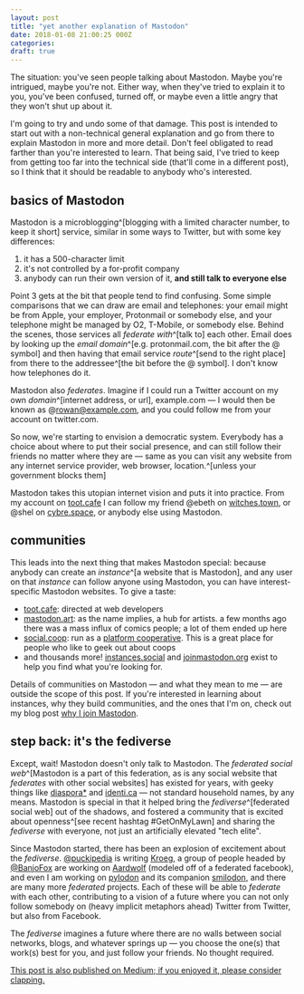 ```yaml
---
layout: post
title: "yet another explanation of Mastodon"
date: 2018-01-08 21:00:25 000Z
categories:
draft: true
---
```


The situation: you've seen people talking about Mastodon. Maybe you're intrigued, maybe you're not. Either way, when they've tried to explain it to you, you've been confused, turned off, or maybe even a little angry that they won't shut up about it.

I'm going to try and undo some of that damage. This post is intended to start out with a non-technical general explanation and go from there to explain Mastodon in more and more detail. Don't feel obligated to read farther than you're interested to learn.
That being said, I've tried to keep from getting too far into the technical side (that'll come in a different post), so I think that it should be readable to anybody who's interested.

## basics of Mastodon
Mastodon is a microblogging^[blogging with a limited character number, to keep it short] service, similar in some ways to Twitter, but with some key differences:
1. it has a 500-character limit
2. it's not controlled by a for-profit company
3. anybody can run their own version of it, **and still talk to everyone else**

Point 3 gets at the bit that people tend to find confusing. Some simple comparisons that we can draw are email and telephones: your email might be from Apple, your employer, Protonmail or somebody else, and your telephone might be managed by O2, T-Mobile, or somebody else.
Behind the scenes, those services all *federate with*^[talk to] each other. Email does by looking up the *email domain*^[e.g. protonmail.com, the bit after the @ symbol] and then having that email service *route*^[send to the right place] from there to the addressee^[the bit before the @ symbol]. I don't know how telephones do it.

Mastodon also *federates*. Imagine if I could run a Twitter account on my own *domain*^[internet address, or url], example.com — I would then be known as @rowan@example.com, and you could follow me from your account on twitter.com.

So now, we're starting to envision a democratic system. Everybody has a choice about where to put their social presence, and can still follow their friends no matter where they are — same as you can visit any website from any internet service provider, web browser, location.^[unless your government blocks them]

Mastodon takes this utopian internet vision and puts it into practice. From my account on [toot.cafe](https://toot.cafe) I can follow my friend @ebeth on [witches.town](https://witches.town), or @shel on [cybre.space](https://cybre.space), or anybody else using Mastodon.

## communities
This leads into the next thing that makes Mastodon special: because anybody can create an *instance*^[a website that is Mastodon], and any user on that *instance* can follow anyone using Mastodon, you can have interest-specific Mastodon websites. To give a taste:
* [toot.cafe](https://toot.cafe): directed at web developers
* [mastodon.art](https://mastodon.art): as the name implies, a hub for artists. a few months ago there was a mass influx of comics people; a lot of them ended up here
* [social.coop](https://social.coop): run as a [platform cooperative](https://platform.coop/about). This is a great place for people who like to geek out about coops
* and thousands more! [instances.social](https://instances.social) and [joinmastodon.org](https://joinmastodon.org) exist to help you find what you're looking for.

Details of communities on Mastodon — and what they mean to me — are outside the scope of this post. If you're interested in learning about instances, why they build communities, and the ones that I'm on, check out my blog post [why I join Mastodon](https://blog.rowan.website/2017/12/23/why-i-join-mastodon/).

## step back: it's the fediverse
Except, wait! Mastodon doesn't only talk to Mastodon. The *federated social web*^[Mastodon is a part of this federation, as is any social website that *federates* with other social websites] has existed for years, with geeky things like [diaspora*](https://diasporafoundation.org/) and [identi.ca](https://identi.ca/) — not standard household names, by any means.
Mastodon is special in that it helped bring the *fediverse*^[federated social web] out of the shadows, and fostered a community that is excited about openness^[see recent hashtag #GetOnMyLawn] and sharing the *fediverse* with everyone, not just an artificially elevated "tech elite".

Since Mastodon started, there has been an explosion of excitement about the *fediverse*. [@puckipedia](https://puckipedia.com/) is writing [Kroeg](https://github.com/puckipedia/Kroeg), a group of people headed by [@BanjoFox](https://dev.glitch.social/@banjofox) are working on [Aardwolf](https://aardwolf.social/) (modeled off of a federated facebook), and even I am working on [pylodon](https://github.com/rowanlupton/pylodon) and its companion [smilodon](https://github.com/rowanlupton/smilodon), and there are many more *federated* projects.
Each of these will be able to *federate* with each other, contributing to a vision of a future where you can not only follow somebody on (heavy implicit metaphors ahead) Twitter from Twitter, but also from Facebook.

The *fediverse* imagines a future where there are no walls between social networks, blogs, and whatever springs up — you choose the one(s) that work(s) best for you, and just follow your friends. No thought required.

[This post is also published on Medium; if you enjoyed it, please consider clapping.](https://medium.com/@rowanlupton/yet-another-explanation-of-mastodon-8e40f9748788)